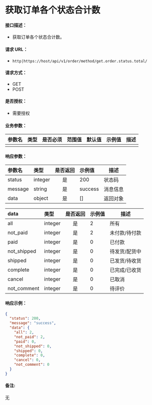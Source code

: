 # 获取订单各个状态合计数

#### 接口描述：
- 获取订单各个状态合计数。

#### 请求 URL：
- `http|https://host/api/v1/order/method/get.order.status.total/`

#### 请求方式：
- GET
- POST

#### 是否授权：
- 需要授权

#### 业务参数：
|参数名|类型|是否必须|范围值|默认值|示例值|描述|
|:----|:---|:---:|:-----|:-----|:-----|-----|
| | | | | | | | |

#### 响应参数：
|参数名|类型|是否返回|示例值|描述|
|:-----|:-----|:---:|:-----|-----|
|status |integer |是 |200 |状态码 |
|message |string |是 |success |消息信息 |
|data |object |是 |[] |返回对象 |

|data|类型|是否返回|示例值|描述|
|:-----|:-----|:---:|:-----|-----|
|all |integer |是 |2 |所有 |
|not_paid |integer |是 |2 |未付款/待付款 |
|paid |integer |是 |0 |已付款 |
|not_shipped |integer |是 |0 |待发货/配货中 |
|shipped |integer |是 |0 |已发货/待收货 |
|complete |integer |是 |0 |已完成/已收货 |
|cancel |integer |是 |0 |已取消 |
|not_comment |integer |是 |0 |待评价 |

#### 响应示例：
```json
{
  "status": 200,
  "message": "success",
  "data": {
    "all": 2,
    "not_paid": 2,
    "paid": 0,
    "not_shipped": 0,
    "shipped": 0,
    "complete": 0,
    "cancel": 0,
    "not_comment": 0
  }
}
```

#### 备注:
无